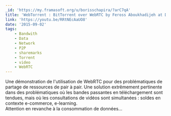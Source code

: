 ```yaml
---
_id: 'https://my.framasoft.org/u/borisschapira/?arC7qA'
title: 'WebTorrent : BitTorrent over WebRTC by Feross Aboukhadijeh at DTN 2015'
link: 'https://youtu.be/RRtNEcAaUO8'
date: '2015-09-02'
tags:
    - Bandwith
    - Data
    - Network
    - P2P
    - sharemarks
    - Torrent
    - video
    - WebRTC
---
```


<div class="markdown"><p>Une démonstration de l'utilisation de WebRTC pour des problématiques de partage de ressources de pair à pair. Une solution extrêmement pertinente dans des problématiques où les bandes passantes en téléchargement sont tendues, mais où les consultations de vidéos sont simultanées : soldes en contexte e-commerce, e-learning.<br />
Attention en revanche à la consommation de données...
</p></div>
